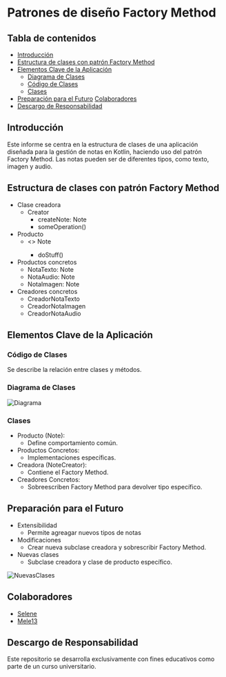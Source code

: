 # Patrones de diseño Factory Method

## Tabla de contenidos
- [Introducción](#introducción)
- [Estructura de clases con patrón Factory Method](#estructura-de-clases-con-patrón-factory-method)
- [Elementos Clave de la Aplicación](#elementos-clave-de-la-aplicación)
  - [Diagrama de Clases](#diagrama-de-clases)
  - [Código de Clases](#código-de-clases)
  - [Clases](#clases)
- [Preparación para el Futuro](#preparación-para-el-futuro)
[Colaboradores](#colaboradores)
- [Descargo de Responsabilidad](#descargo-de-responsabilidad)

## Introducción
Este informe se centra en la estructura de clases de una aplicación diseñada para la gestión de notas en Kotlin, haciendo uso del patrón Factory Method. Las notas pueden ser de diferentes tipos, como texto, imagen y audio.

## Estructura de clases con patrón Factory Method
- Clase creadora
  - Creator
    - createNote: Note
    - someOperation()
- Producto
  - <<interface>> Note
    - doStuff()
- Productos concretos
  - NotaTexto: Note
  - NotaAudio: Note
  - NotaImagen: Note
- Creadores concretos
  - CreadorNotaTexto
  - CreadorNotaImagen
  - CreadorNotaAudio

## Elementos Clave de la Aplicación

### Código de Clases
Se describe la relación entre clases y métodos.

### Diagrama de Clases
![Diagrama](Images/Diagrama.png)

### Clases
- Producto (Note):
  - Define comportamiento común.
- Productos Concretos:
  - Implementaciones específicas.
- Creadora (NoteCreator):
  - Contiene el Factory Method.
- Creadores Concretos:
  - Sobreescriben Factory Method para devolver tipo específico.

## Preparación para el Futuro
- Extensibilidad
  - Permite agreagar nuevos tipos de notas
- Modificaciones
  - Crear nueva subclase creadora y sobrescribir Factory Method.
- Nuevas clases
  - Subclase creadora y clase de producto específico.

![NuevasClases](Images/NuevasClases.png)

## Colaboradores
- [Selene](https://github.com/SeleneGonzalezCurbelo)
- [Mele13](https://github.com/mele13)

## Descargo de Responsabilidad
Este repositorio se desarrolla exclusivamente con fines educativos como parte de un curso universitario.

